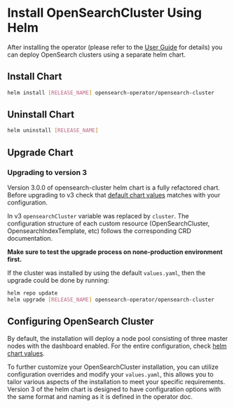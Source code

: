 # Install OpenSearchCluster Using Helm

After installing the operator (please refer to the [User Guide](./main.md) for details) you can deploy OpenSearch clusters using a separate helm chart.

## Install Chart

```bash
helm install [RELEASE_NAME] opensearch-operator/opensearch-cluster
```

## Uninstall Chart

```bash
helm uninstall [RELEASE_NAME]
```

## Upgrade Chart

### Upgrading to version 3

Version 3.0.0 of opensearch-cluster helm chart is a fully refactored chart. Before upgrading to v3 check that [default chart values](../../charts/opensearch-cluster/values.yaml)
matches with your configuration.

In v3 `opensearchCluster` variable was replaced by `cluster`. The configuration structure of each custom resource (OpenSearchCluster, OpensearchIndexTemplate, etc) follows the corresponding CRD documentation.

**Make sure to test the upgrade process on none-production environment first.**

If the cluster was installed by using the default `values.yaml`, then the upgrade could be done by running:

```bash
helm repo update
helm upgrade [RELEASE_NAME] opensearch-operator/opensearch-cluster
```

## Configuring OpenSearch Cluster

By default, the installation will deploy a node pool consisting of three master nodes with the dashboard enabled. For the entire configuration, check [helm chart values](../../charts/opensearch-cluster/values.yaml).

To further customize your OpenSearchCluster installation, you can utilize configuration overrides and modify your `values.yaml`, this allows you to tailor various aspects of the installation to meet your specific requirements.
Version 3 of the helm chart is designed to have configuration options with the same format and naming as it is defined in the operator doc.

